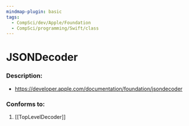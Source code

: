 ```yaml
---
mindmap-plugin: basic
tags:
  - CompSci/dev/Apple/Foundation
  - CompSci/programming/Swift/class
---
```

# JSONDecoder
### Description:
- https://developer.apple.com/documentation/foundation/jsondecoder
### Conforms to:
1. [[TopLevelDecoder]]
